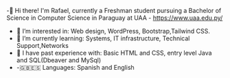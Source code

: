 -👋 Hi there! I'm Rafael, currently a Freshman student pursuing a Bachelor of Science in Computer Science in Paraguay at UAA - https://www.uaa.edu.py/
- 👀 I’m interested in: Web design, WordPress, Bootstrap,Tailwind CSS.
- 🌱 I’m currently learning: Systems, IT infrastructure, Technical Support,Networks
- 🧳 I have past experience with: Basic HTML and CSS, entry level Java and SQL(Dbeaver and MySql)
- -🇬🇧🇪🇸 Languages: Spanish and English
